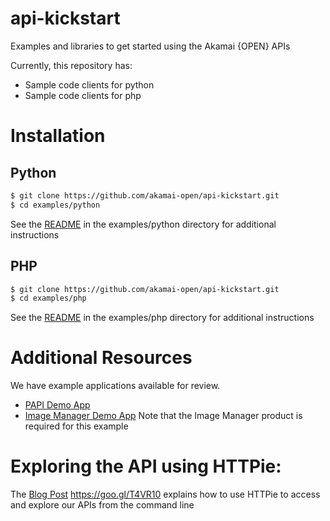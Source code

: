 api-kickstart
=============

Examples and libraries to get started using the Akamai {OPEN} APIs

Currently, this repository has:
* Sample code clients for python
* Sample code clients for php

# Installation

## Python
``` bash
$ git clone https://github.com/akamai-open/api-kickstart.git
$ cd examples/python
```
See the [README](examples/python/README.md) in the examples/python directory for additional instructions

## PHP
``` bash
$ git clone https://github.com/akamai-open/api-kickstart.git
$ cd examples/php
```
See the [README](examples/php/README.md) in the examples/php directory for additional instructions

# Additional Resources
We have example applications available for review.

* [PAPI Demo App](https://github.com/akamai-open/papi-demo-app)
* [Image Manager Demo App](https://github.com/akamai-open/imaging-sample-ui)
	Note that the Image Manager product is required for this example

# Exploring the API using HTTPie:
The [Blog Post](https://goo.gl/T4VR10) https://goo.gl/T4VR10 explains how to use HTTPie to access and explore our APIs from the command line





